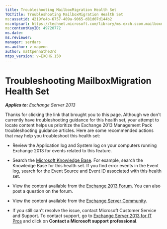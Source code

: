 ```yaml
---
title: Troubleshooting MailboxMigration Health Set
TOCTitle: Troubleshooting MailboxMigration Health Set
ms:assetid: 4219fe4b-6757-409a-9065-d81d07d144b2
ms:mtpsurl: https://technet.microsoft.com/library/ms.exch.scom.mailboxmigration(v=EXCHG.150)
ms:contentKeyID: 49720772
ms.date:
ms.reviewer:
manager: serdars
ms.author: v-mapenn
author: mattpennathe3rd
mtps_version: v=EXCHG.150
---
```


# Troubleshooting MailboxMigration Health Set

_**Applies to:** Exchange Server 2013_

Thanks for clicking the link that brought you to this page. Although we don't currently have troubleshooting guidance for this health set, your attempt to locate content helps us prioritize the Exchange 2013 Management Pack troubleshooting guidance articles. Here are some recommended actions that may help you troubleshoot this health set:

- Review the Application log and System log on your computers running Exchange 2013 for events related to this feature.

- Search the [Microsoft Knowledge Base](https://go.microsoft.com/fwlink/p/?linkid=18175). For example, search the Knowledge Base for this health set. If you find error events in the Event log, search for the Event Source and Event ID associated with this health set.

- View the content available from the [Exchange 2013 Forum](https://go.microsoft.com/fwlink/p/?linkid=257903). You can also post a question on the forum.

- View the content available from the [Exchange Server Community](https://go.microsoft.com/fwlink/p/?linkid=14927).

- If you still can't resolve the issue, contact Microsoft Customer Service and Support. To contact support, go to [Exchange Server 2013 for IT Pros](https://go.microsoft.com/fwlink/p/?linkid=402506) and click on **Contact a Microsoft support professional**.
